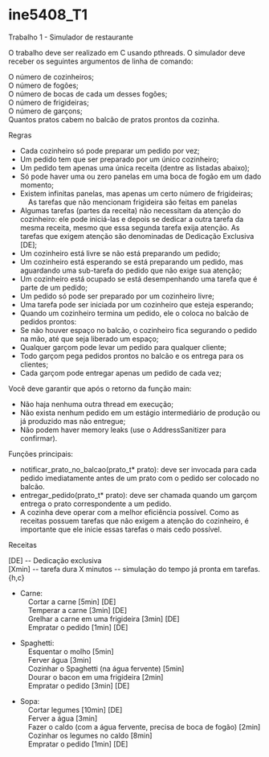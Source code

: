 # ine5408_T1

Trabalho 1 - Simulador de restaurante

O trabalho deve ser realizado em C usando pthreads. O simulador deve receber os seguintes argumentos de linha de comando:

 O número de cozinheiros;<br/>
 O número de fogões;<br/>
 O número de bocas de cada um desses fogões;<br/>
 O número de frigideiras;<br/>
 O número de garçons;<br/>
 Quantos pratos cabem no balcão de pratos prontos da cozinha.<br/>

Regras

- Cada cozinheiro só pode preparar um pedido por vez;<br/>
- Um pedido tem que ser preparado por um único cozinheiro;<br/>
- Um pedido tem apenas uma única receita (dentre as listadas abaixo);<br/>
- Só pode haver uma ou zero panelas em uma boca de fogão em um dado momento;<br/>
- Existem infinitas panelas, mas apenas um certo número de frigideiras;<br/>
 &nbsp;&nbsp;&nbsp;&nbsp;As tarefas que não mencionam frigideira são feitas em panelas<br/>
- Algumas tarefas (partes da receita) não necessitam da atenção do cozinheiro: ele pode iniciá-las e depois se dedicar a outra tarefa da mesma receita, mesmo que essa segunda tarefa exija atenção. As tarefas que exigem atenção são denominadas de Dedicação Exclusiva [DE];<br/>
- Um cozinheiro está livre se não está preparando um pedido;<br/>
- Um cozinheiro está esperando se está preparando um pedido, mas aguardando uma sub-tarefa do pedido que não exige sua atenção;<br/>
- Um cozinheiro está ocupado se está desempenhando uma tarefa que é parte de um pedido;<br/>
- Um pedido só pode ser preparado por um cozinheiro livre;<br/>
- Uma tarefa pode ser iniciada por um cozinheiro que esteja esperando;<br/>
- Quando um cozinheiro termina um pedido, ele o coloca no balcão de pedidos prontos:<br/>
- Se não houver espaço no balcão, o cozinheiro fica segurando o pedido na mão, até que seja liberado um espaço;<br/>
- Qualquer garçom pode levar um pedido para qualquer cliente;<br/>
- Todo garçom pega pedidos prontos no balcão e os entrega para os clientes;<br/>
- Cada garçom pode entregar apenas um pedido de cada vez;<br/>


Você deve garantir que após o retorno da função main:<br/>
- Não haja nenhuma outra thread em execução;<br/>
- Não exista nenhum pedido em um estágio intermediário de produção ou já produzido mas não entregue;<br/>
- Não podem haver memory leaks (use o AddressSanitizer para confirmar).<br/>


Funções principais:<br/>
- notificar_prato_no_balcao(prato_t* prato): deve ser invocada para cada pedido imediatamente antes de um prato com o pedido ser colocado no balcão.<br/>
- entregar_pedido(prato_t* prato): deve ser chamada quando um garçom entrega o prato correspondente a um pedido.<br/>
- A cozinha deve operar com a melhor eficiência possível. Como as receitas possuem tarefas que não exigem a atenção do cozinheiro, é importante que ele inicie essas tarefas o mais cedo possível.<br/>


Receitas<br/>

[DE] -- Dedicação exclusiva<br/>
[Xmin] -- tarefa dura X minutos -- simulação do tempo já pronta em tarefas.{h,c}<br/>

- Carne:<br/>
&nbsp;&nbsp;&nbsp;&nbsp;Cortar a carne [5min] [DE]<br/>
&nbsp;&nbsp;&nbsp;&nbsp;Temperar a carne [3min] [DE]<br/>
&nbsp;&nbsp;&nbsp;&nbsp;Grelhar a carne em uma frigideira [3min] [DE]<br/>
&nbsp;&nbsp;&nbsp;&nbsp;Empratar o pedido [1min] [DE]<br/>


- Spaghetti:<br/>
&nbsp;&nbsp;&nbsp;&nbsp;Esquentar o molho [5min]<br/>
&nbsp;&nbsp;&nbsp;&nbsp;Ferver água [3min]<br/>
&nbsp;&nbsp;&nbsp;&nbsp;Cozinhar o Spaghetti (na água fervente) [5min]<br/>
&nbsp;&nbsp;&nbsp;&nbsp;Dourar o bacon em uma frigideira [2min]<br/>
&nbsp;&nbsp;&nbsp;&nbsp;Empratar o pedido [3min] [DE]<br/>


- Sopa:<br/>
&nbsp;&nbsp;&nbsp;&nbsp;Cortar legumes [10min] [DE]<br/>
&nbsp;&nbsp;&nbsp;&nbsp;Ferver a água [3min]<br/>
&nbsp;&nbsp;&nbsp;&nbsp;Fazer o caldo (com a água fervente, precisa de boca de fogão) [2min]<br/>
&nbsp;&nbsp;&nbsp;&nbsp;Cozinhar os legumes no caldo [8min]<br/>
&nbsp;&nbsp;&nbsp;&nbsp;Empratar o pedido [1min] [DE]<br/>




